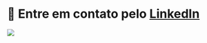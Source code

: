 # 💬 Entre em contato pelo <a href="https://www.linkedin.com/in/evelinlopes/">LinkedIn</a>

<!--
**evelopes/evelopes** is a ✨ _special_ ✨ repository because its `README.md` (this file) appears on your GitHub profile.

Here are some ideas to get you started:

- 🔭 I’m currently working on ...
- 🌱 I’m currently learning ...
- 👯 I’m looking to collaborate on ...
- 🤔 I’m looking for help with ...
- 💬 Ask me about ...
- 📫 How to reach me: ...
- 😄 Pronouns: ...
- ⚡ Fun fact: ...
-->
 <img alingn="center" src="https://profile-counter.glitch.me/evelopes/count.svg" />
